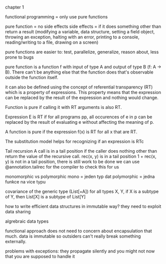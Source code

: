 chapter 1

functional programming =
only use pure functions

pure function = no side effects 
side effects = if it does something other than return a result (modifying a variable, data structure, setting a field object, throwing an exception, halting with an error, printing to a console, reading/writing to a file, drawing on a screen)

pure functions are easier to:
test, parallelize, generalize, reason about, less prone to bugs

pure function is a function f with input of type A and output of type B (f: A -> B). There can't be anything else that the function does that's observable outside the function itself.

it can also be defined using the concept of referential transparency (RT) which is a property of expressions. This property means that the expression can be replaced by the result of the expression and nothing would change.

Function is pure if calling it with RT arguments is also RT.

Expression E is RT if for all programs pp, all occurences of e in p can be replaced by the result of evaluating e without affecting the meaning of p. 

A function is pure if the expression f(x) is RT for all x that are RT.

The substitution model helps for recognizing if an expression is RTc

Tail recursion
A call is in a tail position if the caller does nothing other than return the value of the recursive call.
rec(x, y) is in a tail position
1 + rec(x, y) is not in a tail position, there is still work to be done
we can use @annotation.tailrec for the compiler to check this for us

monomorphic vs polymorphic
mono = jeden typ dat 
polymorphic = jedna funkce na vice typu

covariance of the generic type (List[+A])
for all types X, Y, if X is a subtype of Y, then List[X] is a subtype of List[Y]

how to write efficient data structures in immutable way?
they need to exploit data sharing

algrebraic data types

functional approach does not need to concern about encapsulation that much. data is immutable so outsiders can't really break something externally.

problems with exceptions:
they propagate silently and you might not now that you are supposed to handle it